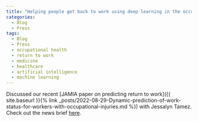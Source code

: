 ```yaml
---
title: "Helping people get back to work using deep learning in the occupational health system"
categories:
  - Blog
  - Press
tags:
  - Blog
  - Press
  - occupational health
  - return to work
  - medicine
  - healthcare
  - artificial intelligence
  - machine learning
---
```


Discussed our recent [JAMIA paper on predicting return to work]({{ site.baseurl }}{% link _posts/2022-08-29-Dynamic-prediction-of-work-status-for-workers-with-occupational-injuries.md %}) with Jessalyn Tamez. Check out the news brief [here](https://ioe.engin.umich.edu/2022/08/30/helping-people-get-back-to-work-using-deep-learning-in-the-occupational-health-system/).
